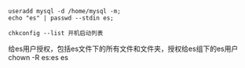     useradd mysql -d /home/mysql -m;
    echo "es" | passwd --stdin es;

    chkconfig --list 开机启动列表


给es用户授权，包括es文件下的所有文件和文件夹，授权给es组下的es用户
chown -R es:es es